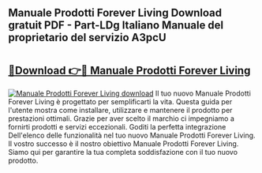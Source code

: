 ## Manuale Prodotti Forever Living Download gratuit PDF - Part-LDg Italiano Manuale del proprietario del servizio A3pcU

# <h2><a href="http://dfee1fm.blite.top/?on=Manuale+Prodotti+Forever+Living">🔗Download 👉🔴 Manuale Prodotti Forever Living</a></h2>

[![Manuale Prodotti Forever Living download](https://i.imgur.com/lujVjoI.png)](http://dfee1fm.blite.top/?on=Manuale+Prodotti+Forever+Living)
Il tuo nuovo Manuale Prodotti Forever Living è progettato per semplificarti la vita. Questa guida per l'utente mostra come installare, utilizzare e mantenere il prodotto per prestazioni ottimali. Grazie per aver scelto il marchio ci impegniamo a fornirti prodotti e servizi eccezionali. Goditi la perfetta integrazione Dell'elenco delle funzionalità nel tuo nuovo Manuale Prodotti Forever Living. Il vostro successo è il nostro obiettivo Manuale Prodotti Forever Living. Siamo qui per garantire la tua completa soddisfazione con il tuo nuovo prodotto.
